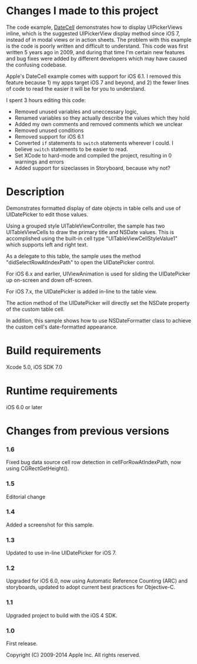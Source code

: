 # Changes I made to this project
The code example, [DateCell](https://developer.apple.com/library/ios/samplecode/datecell/introduction/intro.html) demonstrates how to display UIPickerViews inline, which is the suggested UIPickerView display method since iOS 7, instead of in modal views or in action sheets. The problem with this example is the code is poorly written and difficult to understand. This code was first written 5 years ago in 2009, and during that time I'm certain new features and bug fixes were added by different developers which may have caused the confusing codebase.

Apple's DateCell example comes with support for iOS 6.1. I removed this feature because 1) my apps target iOS 7 and beyond, and 2) the fewer lines of code to read the easier it will be for you to understand.

I spent 3 hours editing this code:
- Removed unused variables and uneccessary logic,
- Renamed variables so they actually describe the values which they hold
- Added my own comments and removed comments which we unclear
- Removed unused conditions
- Removed support for iOS 6.1
- Converted `if` statements to `switch` statements wherever I could. I believe `switch` statements to be easier to read.
- Set XCode to hard-mode and compiled the project, resulting in 0 warnings and errors
- Added support for sizeclasses in Storyboard, because why not?

# Description
Demonstrates formatted display of date objects in table cells and use of UIDatePicker to edit those values.

Using a grouped style UITableViewController, the sample has two UITableViewCells to draw the primary title and NSDate values.  This is accomplished using the built-in cell type "UITableViewCellStyleValue1" which supports left and right text.

As a delegate to this table, the sample uses the method "didSelectRowAtIndexPath" to open the UIDatePicker control.

For iOS 6.x and earlier, UIViewAnimation is used for sliding the UIDatePicker up on-screen and down off-screen.

For iOS 7.x, the UIDatePicker is added in-line to the table view.

The action method of the UIDatePicker will directly set the NSDate property of the custom table cell.

In addition, this sample shows how to use NSDateFormatter class to achieve the custom cell's date-formatted appearance.

# Build requirements
Xcode 5.0, iOS SDK 7.0

# Runtime requirements 
iOS 6.0 or later

# Changes from previous versions

### 1.6
Fixed bug data source cell row detection in cellForRowAtIndexPath, now using CGRectGetHeight().

### 1.5
Editorial change

### 1.4
Added a screenshot for this sample.

### 1.3
Updated to use in-line UIDatePicker for iOS 7.

### 1.2
Upgraded for iOS 6.0, now using Automatic Reference Counting (ARC) and storyboards, updated to adopt current best practices for Objective-C.

### 1.1
Upgraded project to build with the iOS 4 SDK.

### 1.0
First release.

Copyright (C) 2009-2014 Apple Inc. All rights reserved.
